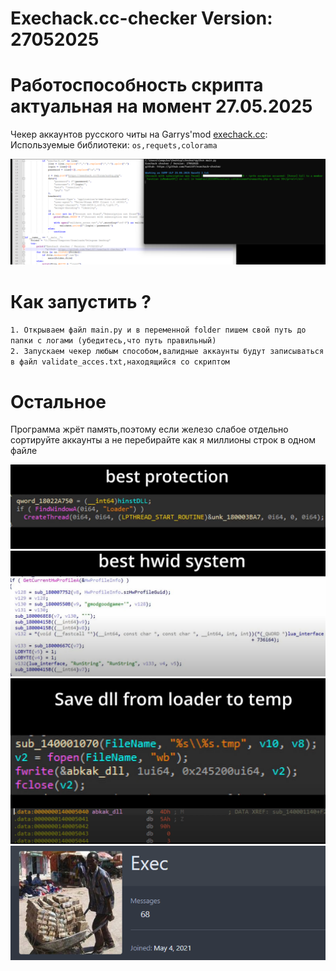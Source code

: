 # Exechack.cc-checker Version: 27052025
# Работоспособность скрипта актуальная на момент 27.05.2025
Чекер аккаунтов русского читы на Garrys'mod <a href="https://b.exechack.cc/">exechack.cc</a>:   
Используемые библиотеки:
`os,requets,colorama`

<img src="more/Снимок экрана 2025-05-27 133732.png" />   

# Как запустить ?
`1. Открываем файл main.py и в переменной folder пишем свой путь до папки с логами (убедитесь,что путь правильный)`   
`2. Запускаем чекер любым способом,валидные аккаунты будут записываться в файл validate_acces.txt,находящийся со скриптом`

# Остальное
Программа жрёт память,поэтому если железо слабое отдельно сортируйте аккаунты а не перебирайте как я миллионы строк в одном файле

<img src="more/Снимок экрана 2025-05-27 131926.png" />   
<img src="more/Снимок экрана 2025-05-27 132056.png" />   
<img src="more/Снимок экрана 2025-05-27 132113.png" />   
<img src="more/Снимок экрана 2025-05-27 134340.png" />   
